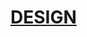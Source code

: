 # [DESIGN](<https://www.figma.com/file/secyphK7GKwmWPnx0fsrwV/Product-card-(Community)?type=design&node-id=2-4&mode=design&t=BKt225SyPjWmyoCI-0>)
